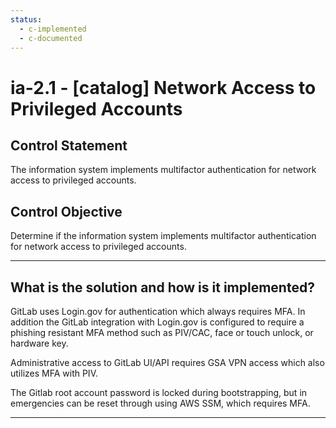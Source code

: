 ```yaml
---
status:
  - c-implemented
  - c-documented
---
```


# ia-2.1 - \[catalog\] Network Access to Privileged Accounts

## Control Statement

The information system implements multifactor authentication for network access to privileged accounts.

## Control Objective

Determine if the information system implements multifactor authentication for network access to privileged accounts.

______________________________________________________________________

## What is the solution and how is it implemented?

GitLab uses Login.gov for authentication which always requires MFA.  In addition
the GitLab integration with Login.gov is configured to require a phishing resistant MFA
method such as PIV/CAC, face or touch unlock, or hardware key.

Administrative access to GitLab UI/API requires GSA VPN access which also utilizes
MFA with PIV.

The Gitlab root account password is locked during bootstrapping, but in emergencies can be reset through using AWS SSM, which requires MFA.

______________________________________________________________________
